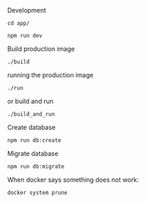 Development

```
cd app/

npm run dev
```

Build production image

```
./build
```

running the production image

```
./run
```

or build and run

```
./build_and_run
```

Create database
```
npm run db:create
```

Migrate database

```
npm run db:migrate

```

When docker says something does not work:

```
docker system prune
```
